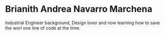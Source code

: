 # Brianith Andrea Navarro Marchena

Industrial Engineer background, Design lover and now learning how to save the worl one line of code at the time.
